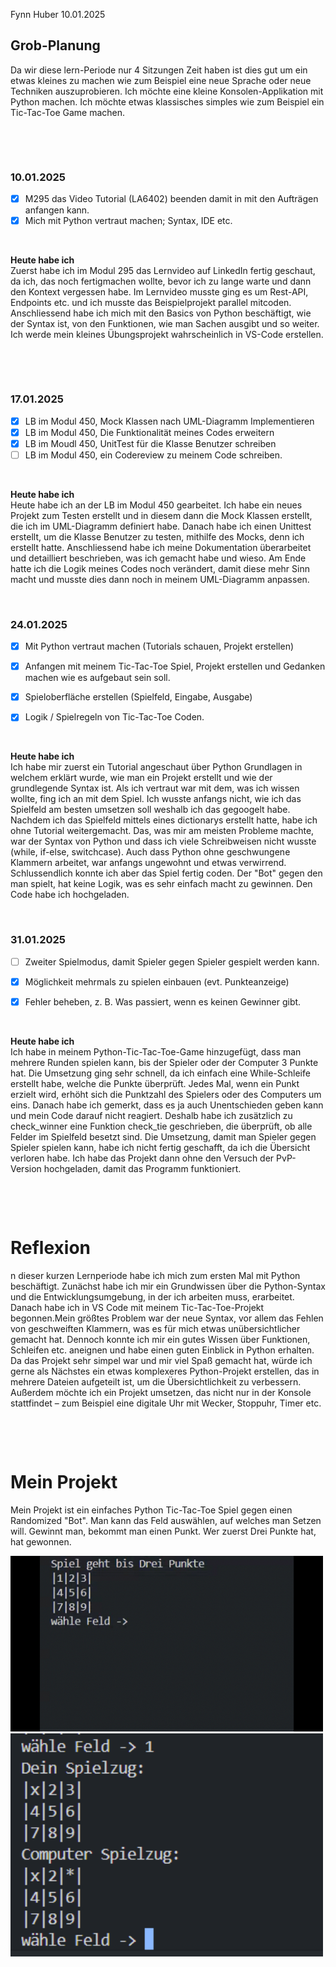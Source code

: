 

Fynn Huber
10.01.2025

## Grob-Planung
Da wir diese lern-Periode nur 4 Sitzungen Zeit haben ist dies gut um ein etwas kleines zu machen wie zum Beispiel eine neue Sprache oder neue Techniken auszuprobieren. Ich möchte eine kleine Konsolen-Applikation mit Python machen. Ich möchte etwas klassisches simples wie zum Beispiel ein Tic-Tac-Toe Game machen. 

&nbsp;
 
&nbsp;

### 10.01.2025

- [x] M295 das Video Tutorial (LA6402) beenden damit in mit den Aufträgen anfangen kann.
- [x] Mich mit Python vertraut machen; Syntax, IDE etc.
      
&nbsp;

**Heute habe ich**     
Zuerst habe ich im Modul 295 das Lernvideo auf LinkedIn fertig geschaut, da ich, das noch fertigmachen wollte, bevor ich zu lange warte und dann den Kontext vergessen habe. Im Lernvideo musste ging es um Rest-API, Endpoints etc. und ich musste das Beispielprojekt parallel mitcoden. Anschliessend habe ich mich mit den Basics von Python beschäftigt, wie der Syntax ist, von den Funktionen, wie man Sachen ausgibt und so weiter. Ich werde mein kleines Übungsprojekt wahrscheinlich in VS-Code erstellen.

&nbsp;
 
&nbsp;

### 17.01.2025

- [x] LB im Modul 450, Mock Klassen nach UML-Diagramm Implementieren
- [x] LB im Modul 450, Die Funktionalität meines Codes erweitern
- [x] LB im Moudl 450, UnitTest für die Klasse Benutzer schreiben
- [ ] LB im Modul 450, ein Codereview zu meinem Code schreiben. 
      
&nbsp;

**Heute habe ich**   
Heute habe ich an der LB im Modul 450 gearbeitet. Ich habe ein neues Projekt zum Testen erstellt und in diesem dann die Mock Klassen erstellt, die ich im UML-Diagramm definiert habe. Danach habe ich einen Unittest erstellt, um die Klasse Benutzer zu testen, mithilfe des Mocks, denn ich erstellt hatte. Anschliessend habe ich meine Dokumentation überarbeitet und detailliert beschrieben, was ich gemacht habe und wieso. Am Ende hatte ich die Logik meines Codes noch verändert, damit diese mehr Sinn macht und musste dies dann noch in meinem UML-Diagramm anpassen.
&nbsp;
 
&nbsp;

### 24.01.2025

- [x] Mit Python vertraut machen (Tutorials schauen, Projekt erstellen)
- [x] Anfangen mit meinem Tic-Tac-Toe Spiel, Projekt erstellen und Gedanken machen wie es aufgebaut sein soll.
- [x]  Spieloberfläche erstellen (Spielfeld, Eingabe, Ausgabe)
- [x]  Logik / Spielregeln von Tic-Tac-Toe Coden.
      
      
&nbsp;

**Heute habe ich**   
Ich habe mir zuerst ein Tutorial angeschaut über Python Grundlagen in welchem erklärt wurde, wie man ein Projekt erstellt und wie der grundlegende Syntax ist. Als ich vertraut war mit dem, was ich wissen wollte, fing ich an mit dem Spiel. Ich wusste anfangs nicht, wie ich das Spielfeld am besten umsetzen soll weshalb ich das gegoogelt habe. Nachdem ich das Spielfeld mittels eines dictionarys erstellt hatte, habe ich ohne Tutorial weitergemacht. Das, was mir am meisten Probleme machte, war der Syntax von Python und dass ich viele Schreibweisen nicht wusste (while, if-else, switchcase). Auch dass Python ohne geschwungene Klammern arbeitet, war anfangs ungewohnt und etwas verwirrend. Schlussendlich konnte ich aber das Spiel fertig coden. Der "Bot" gegen den man spielt, hat keine Logik, was es sehr einfach macht zu gewinnen. Den Code habe ich hochgeladen.
&nbsp;
 
&nbsp;

### 31.01.2025

- [ ] Zweiter Spielmodus, damit Spieler gegen Spieler gespielt werden kann. 
- [x] Möglichkeit mehrmals zu spielen einbauen (evt. Punkteanzeige)
- [x] Fehler beheben, z. B. Was passiert, wenn es keinen Gewinner gibt.
      
      
&nbsp;

**Heute habe ich**   
Ich habe in meinem Python-Tic-Tac-Toe-Game hinzugefügt, dass man mehrere Runden spielen kann, bis der Spieler oder der Computer 3 Punkte hat. Die Umsetzung ging sehr schnell, da ich einfach eine While-Schleife erstellt habe, welche die Punkte überprüft. Jedes Mal, wenn ein Punkt erzielt wird, erhöht sich die Punktzahl des Spielers oder des Computers um eins. Danach habe ich gemerkt, dass es ja auch Unentschieden geben kann und mein Code darauf nicht reagiert. Deshalb habe ich zusätzlich zu check_winner eine Funktion check_tie geschrieben, die überprüft, ob alle Felder im Spielfeld besetzt sind. Die Umsetzung, damit man Spieler gegen Spieler spielen kann, habe ich nicht fertig geschafft, da ich die Übersicht verloren habe. Ich habe das Projekt dann ohne den Versuch der PvP-Version hochgeladen, damit das Programm funktioniert.

&nbsp;
 
&nbsp;

# Reflexion
n dieser kurzen Lernperiode habe ich mich zum ersten Mal mit Python beschäftigt. Zunächst habe ich mir ein Grundwissen über die Python-Syntax und die Entwicklungsumgebung, in der ich arbeiten muss, erarbeitet. Danach habe ich in VS Code mit meinem Tic-Tac-Toe-Projekt begonnen.Mein größtes Problem war der neue Syntax, vor allem das Fehlen von geschweiften Klammern, was es für mich etwas unübersichtlicher gemacht hat. Dennoch konnte ich mir ein gutes Wissen über Funktionen, Schleifen etc. aneignen und habe einen guten Einblick in Python erhalten. Da das Projekt sehr simpel war und mir viel Spaß gemacht hat, würde ich gerne als Nächstes ein etwas komplexeres Python-Projekt erstellen, das in mehrere Dateien aufgeteilt ist, um die Übersichtlichkeit zu verbessern. Außerdem möchte ich ein Projekt umsetzen, das nicht nur in der Konsole stattfindet – zum Beispiel eine digitale Uhr mit Wecker, Stoppuhr, Timer etc.

&nbsp;
 
&nbsp;

# Mein Projekt
Mein Projekt ist ein einfaches Python Tic-Tac-Toe Spiel gegen einen Randomized "Bot". Man kann das Feld auswählen, auf welches man Setzen will. Gewinnt man, bekommt man einen Punkt. Wer zuerst Drei Punkte hat, hat gewonnen.

<img src="https://github.com/Fynn8962/Lern-Periode-8/blob/main/LP8-Gif-Python1.gif" alt="Gif Python Spiel" width="500" >
<img src="https://github.com/Fynn8962/Lern-Periode-8/blob/main/LP8-png-Python.png" alt="GIF zu Responsive Design" width="500" >
